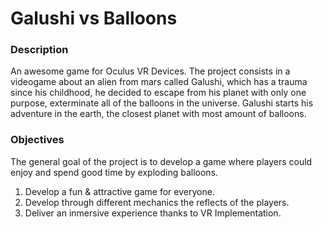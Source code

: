 # Galushi vs Balloons

### Description

An awesome game for Oculus VR Devices.
The project consists in a videogame about an alien from mars called Galushi, which has a trauma since his childhood, he decided to escape from his planet with only one purpose, exterminate all of the balloons in the universe. Galushi starts his adventure in the earth, the closest planet with most amount of balloons.

### Objectives

The general goal of the project is to develop a game where players could enjoy and spend good time by exploding balloons.
1. Develop a fun & attractive game for everyone.
2. Develop through different mechanics the reflects of the players.
3. Deliver an inmersive experience thanks to VR Implementation.
